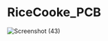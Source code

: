 # RiceCooke_PCB

![Screenshot (43)](https://user-images.githubusercontent.com/92568598/172150864-fd50b8cd-c9df-4c86-b190-0bbdb6a62f80.png)
